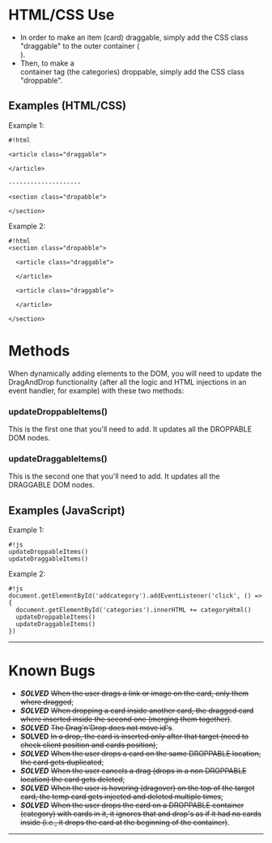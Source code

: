 # HTML/CSS Use #

* In order to make an item (card) draggable, simply add the CSS class "draggable" to the outer container (<article>).
* Then, to make a <section> container tag (the categories) droppable, simply add the CSS class "droppable".

## Examples (HTML/CSS) ##


Example 1:
```
#!html

<article class="draggable">

</article>

--------------------

<section class="dropabble">

</section>

```

Example 2:
```
#!html
<section class="dropabble">

  <article class="draggable">

  </article>

  <article class="draggable">

  </article>

</section>

```

# Methods #
When dynamically adding elements to the DOM, you will need to update the DragAndDrop functionality (after all the logic and HTML injections in an event handler, for example) with these two methods:

### updateDroppableItems() ###
This is the first one that you'll need to add. It updates all the DROPPABLE DOM nodes.

### updateDraggableItems() ###
This is the second one that you'll need to add. It updates all the DRAGGABLE DOM nodes.

## Examples (JavaScript) ##

Example 1:
```
#!js
updateDroppableItems()
updateDraggableItems()

```

Example 2:
```
#!js
document.getElementById('addcategory').addEventListener('click', () => {
  document.getElementById('categories').innerHTML += categoryHtml()
  updateDroppableItems()
  updateDraggableItems()
})

```
---
# Known Bugs #

 - ***SOLVED*** ~~When the user drags a link or image on the card, only them where dragged~~;
 - ***SOLVED*** ~~When dropping a card inside another card, the dragged card where inserted inside the second one (merging them together)~~.
 - ***SOLVED*** ~~The Drag'n'Drop does not move id's~~.
 - **SOLVED** ~~In a drop, the card is inserted only after that target (need to check client position and cards position)~~;
 - ***SOLVED*** ~~When the user drops a card on the same DROPPABLE location, the card gets duplicated~~;
 - ***SOLVED*** ~~When the user cancels a drag (drops in a non DROPPABLE location) the card gets deleted~~;
 - ***SOLVED*** ~~When the user is hovering (dragover) on the top of the target card, the temp card gets injected and deleted multiple times~~;
 - ***SOLVED*** ~~When the user drops the card on a DROPPABLE container (category) with cards in it, it ignores that and drop's as if it had no cards inside (i.e., it drops the card at the beginning of the container)~~.

---